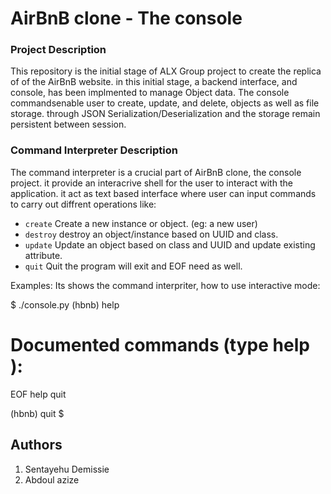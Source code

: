 # AirBnB clone - The console

### Project Description
This repository is the initial stage of ALX Group project to create the replica of of the AirBnB website. in this initial stage, a backend  interface, and console, has been implmented to manage Object data. The console commandsenable user to create, update, and delete, objects as well as file storage. through JSON Serialization/Deserialization and the storage remain persistent between session.

### Command Interpreter Description
The command interpreter is a crucial part of AirBnB clone, the console project. it provide an interacrive shell for the user to interact with the application. it act as text based interface where user can input commands to carry out diffrent operations like:

- `create` Create a new instance or object. (eg: a new user)
- `destroy` destroy an object/instance based on UUID and class.
- `update` Update an object based on class and UUID and update existing attribute.
- `quit` Quit the program will exit and EOF need as well.

Examples:
Its shows the command interpriter, how to use interactive mode:

$ ./console.py
(hbnb) help

Documented commands (type help <topic>):
========================================
EOF  help  quit

(hbnb) quit
$

## Authors

1. Sentayehu Demissie
2. Abdoul azize
